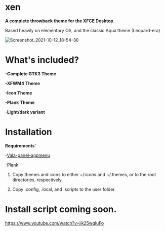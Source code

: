 # xen
**A complete throwback theme for the XFCE Desktop.**

Based heavily on elementary OS, and the classic Aqua theme (Leopard-era)

![Screenshot_2021-10-12_18-54-30](https://user-images.githubusercontent.com/81934761/137039878-a43f2fd3-0c8c-4058-ab9e-9e631b2e2756.png)

# What's included?

**-Complete GTK3 Theme**

**-XFWM4 Theme**

**-Icon Theme**

**-Plank Theme**

**-Light/dark variant**

# Installation 

**Requirements**'

-[Vala-panel-appmenu](https://github.com/rilian-la-te/vala-panel-appmenu)

-Plank

1. Copy themes and icons to either ~/.icons and ~/.themes, or to the root directories, respectively. 

2. Copy .config, .local, and .scripts to the user folder. 


# Install script coming soon.

































https://www.youtube.com/watch?v=iik25wqIuFo
